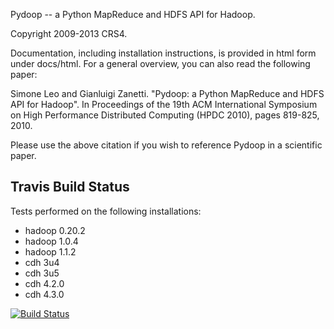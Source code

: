 Pydoop -- a Python MapReduce and HDFS API for Hadoop.

Copyright 2009-2013 CRS4.

Documentation, including installation instructions, is provided in
html form under docs/html. For a general overview, you can also read
the following paper:

  Simone Leo and Gianluigi Zanetti. "Pydoop: a Python MapReduce and
  HDFS API for Hadoop". In Proceedings of the 19th ACM International
  Symposium on High Performance Distributed Computing (HPDC 2010),
  pages 819-825, 2010.

Please use the above citation if you wish to reference Pydoop in a
scientific paper.

Travis Build Status
-------------------
Tests performed on the following installations:

 - hadoop 0.20.2
 - hadoop 1.0.4
 - hadoop 1.1.2
 - cdh 3u4
 - cdh 3u5
 - cdh 4.2.0
 - cdh 4.3.0

[![Build Status](https://travis-ci.org/crs4/pydoop.png)](https://travis-ci.org/crs4/pydoop)
